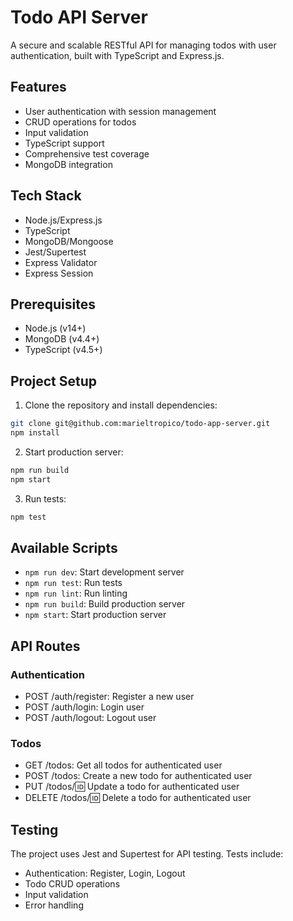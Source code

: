 # Todo API Server

A secure and scalable RESTful API for managing todos with user authentication, built with TypeScript and Express.js.

## Features

- User authentication with session management
- CRUD operations for todos
- Input validation
- TypeScript support
- Comprehensive test coverage
- MongoDB integration

## Tech Stack

- Node.js/Express.js
- TypeScript
- MongoDB/Mongoose
- Jest/Supertest
- Express Validator
- Express Session

## Prerequisites

- Node.js (v14+)
- MongoDB (v4.4+)
- TypeScript (v4.5+)

## Project Setup

1. Clone the repository and install dependencies:
```bash
git clone git@github.com:marieltropico/todo-app-server.git
npm install
```

2. Start production server:
```bash
npm run build
npm start
```

3. Run tests:
```bash
npm test
```

## Available Scripts

- `npm run dev`: Start development server
- `npm run test`: Run tests
- `npm run lint`: Run linting
- `npm run build`: Build production server
- `npm start`: Start production server


## API Routes

### Authentication
- POST /auth/register: Register a new user
- POST /auth/login: Login user
- POST /auth/logout: Logout user

### Todos
- GET /todos: Get all todos for authenticated user
- POST /todos: Create a new todo for authenticated user
- PUT /todos/:id: Update a todo for authenticated user
- DELETE /todos/:id: Delete a todo for authenticated user

## Testing

The project uses Jest and Supertest for API testing. Tests include:

- Authentication: Register, Login, Logout
- Todo CRUD operations
- Input validation
- Error handling
